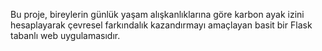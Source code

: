 Bu proje, bireylerin günlük yaşam alışkanlıklarına göre karbon ayak izini hesaplayarak çevresel farkındalık kazandırmayı amaçlayan basit bir Flask tabanlı web uygulamasıdır.
